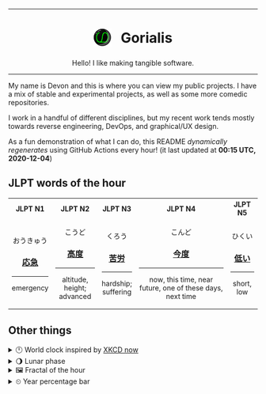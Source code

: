 ***

<h1 align="center">
<sub>
    <img src="readme/resources/avatar.png" height="36">
</sub>
&nbsp;
Gorialis
</h1>
<p align="center">
Hello! I like making tangible software.
</p>

***

My name is Devon and this is where you can view my public projects. I have a mix of stable and experimental projects, as well as some more comedic repositories.

I work in a handful of different disciplines, but my recent work tends mostly towards reverse engineering, DevOps, and graphical/UX design.

As a fun demonstration of what I can do, this README *dynamically regenerates* using GitHub Actions every hour! (it last updated at **00:15 UTC, 2020-12-04**)

<h2>JLPT words of the hour</h2>
<table>
    <tr>
        <th>JLPT N1</th>
        <th>JLPT N2</th>
        <th>JLPT N3</th>
        <th>JLPT N4</th>
        <th>JLPT N5</th>
    </tr>
    <tr>
        <td>
            <p align="center">おうきゅう</p>
            <h3 align="center"><b><a href="https://jisho.org/search/%E5%BF%9C%E6%80%A5">応急</a></b></h3>
            <hr>
            <p align="center">emergency</p>
        </td>
        <td>
            <p align="center">こうど</p>
            <h3 align="center"><b><a href="https://jisho.org/search/%E9%AB%98%E5%BA%A6">高度</a></b></h3>
            <hr>
            <p align="center">altitude,<wbr> height;<br> advanced</p>
        </td>
        <td>
            <p align="center">くろう</p>
            <h3 align="center"><b><a href="https://jisho.org/search/%E8%8B%A6%E5%8A%B4">苦労</a></b></h3>
            <hr>
            <p align="center">hardship;<br> suffering</p>
        </td>
        <td>
            <p align="center">こんど</p>
            <h3 align="center"><b><a href="https://jisho.org/search/%E4%BB%8A%E5%BA%A6">今度</a></b></h3>
            <hr>
            <p align="center">now,<wbr> this time,<wbr> near future,<wbr> one of these days,<wbr> next time</p>
        </td>
        <td>
            <p align="center">ひくい</p>
            <h3 align="center"><b><a href="https://jisho.org/search/%E4%BD%8E%E3%81%84">低い</a></b></h3>
            <hr>
            <p align="center">short,<wbr> low</p>
        </td>
    </tr>
</table>

<h2>Other things</h2>
<details>
<summary>🕛  World clock inspired by <a href="https://xkcd.com/now">XKCD now</a></summary>

> <img src="generated/now.png" width="512">

</details>
<details>
<summary>🌖 Lunar phase</summary>

The moon is approximately 65.92% through its phase (Waning Gibbous).

</details>
<details>
<summary>&#x1f5bc; Fractal of the hour</summary>

> <img src="generated/fractal.png" width="512">

</details>
<details>
<summary>&#x23f2; Year percentage bar</summary>
<pre><code>2020 [██████████████████▁▁] 92.35%</code></pre>
</details>
